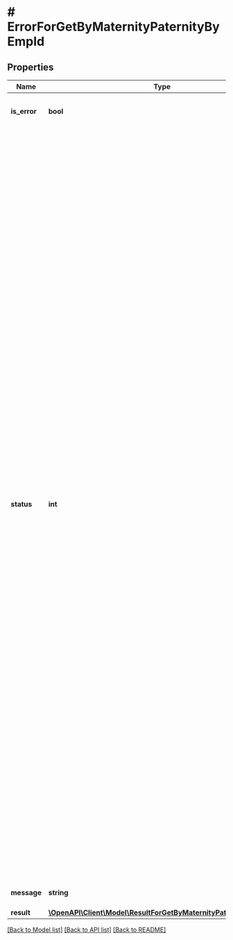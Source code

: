 # # ErrorForGetByMaternityPaternityByEmpId

## Properties

Name | Type | Description | Notes
------------ | ------------- | ------------- | -------------
**is_error** | **bool** | isError &#x3D; false means success and isError &#x3D; true means error | [optional]
**status** | **int** | Error Code &#x3D; 0 means &#39;The request processed successfully.&#39;&lt;br /&gt;Error Code &#x3D; 2 means &#39;Invalid API Key.&#39;&lt;br /&gt;Error Code &#x3D; 5 means &#39;API key does not exists.&#39; &lt;br /&gt;Error Code &#x3D; 4 means &#39;Action cannot be empty.&#39; &lt;br /&gt;Error Code &#x3D; 4 means &#39;Invalid Action.&#39; &lt;br /&gt;Error Code &#x3D; 5 means &#39;EmployeeId cannot be empty.&#39;&lt;br /&gt;Error code &#x3D; 5 means &#39;EmployeeId contains more than 15 characters.&#39;&lt;br /&gt;Error Code &#x3D; 5 means &#39;EmployeeId contains invalid data.&#39; &lt;br /&gt;Error Code &#x3D; 5 means &#39;EmployeeId does not exists.&#39; &lt;br /&gt;Error Code &#x3D; 5 means &#39;EmployeeId is missing.&#39; &lt;br /&gt;Error Code &#x3D; 5 means &#39;ActualStartDate field contains invalid data&#39; &lt;br /&gt;Error Code &#x3D; 5 means &#39;Actual Start Date contains invalid data.&#39; &lt;br /&gt;Error Code &#x3D; 5 means &#39;ActualEndDate field contains invalid data&#39; &lt;br /&gt;Error Code &#x3D; 5 means &#39;Actual End Date must be later than or equal to actual start date.&#39; &lt;br /&gt;Error Code &#x3D; 5 means &#39;Actual End Date contains invalid data.&#39; &lt;br /&gt;Error Code &#x3D; 5 means &#39;No access on late schema.&#39; &lt;br /&gt;Error Code &#x3D; 7 means &#39;No json data found.&#39; &lt;br /&gt;Error Code &#x3D; 8 means &#39;Either empty or no Form Data.&#39;&lt;br /&gt;Error Code &#x3D; 9 means &#39;Invalid json data.&#39;&lt;br /&gt;Error Code &#x3D; 10 means &#39;No detail has been found.&#39; | [optional]
**message** | **string** | Message show as per error code | [optional]
**result** | [**\OpenAPI\Client\Model\ResultForGetByMaternityPaternityIdInner[]**](ResultForGetByMaternityPaternityIdInner.md) | Result value | [optional]

[[Back to Model list]](../../README.md#models) [[Back to API list]](../../README.md#endpoints) [[Back to README]](../../README.md)
